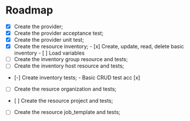 # Roadmap

- [x] Create the provider;
- [x] Create the provider acceptance test;
- [x] Create the provider unit test;
- [x] Create the resource inventory;
      - [x] Create, update, read, delete basic inventory
      - [ ] Load variables
- [ ] Create the inventory group resource and tests;
- [ ] Create the inventory host resource and tests;
- [-] Create inventory tests;
      - Basic CRUD test acc [x]
- [ ] Create the resurce organization and tests;
- [ ] Create the resource project and tests;
- [ ] Create the resource job_template and tests;
